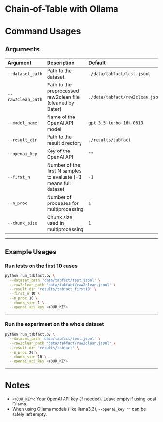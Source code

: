 # Chain-of-Table with Ollama

# Command Usages

## Arguments

| Argument | Description | Default |
|:---|:---|:---|
| `--dataset_path` | Path to the dataset | `./data/tabfact/test.jsonl` |
| `--raw2clean_path` | Path to the preprocessed raw2clean file (cleaned by Dater) | `./data/tabfact/raw2clean.json` |
| `--model_name` | Name of the OpenAI API model | `gpt-3.5-turbo-16k-0613` |
| `--result_dir` | Path to the result directory | `./results/tabfact` |
| `--openai_key` | Key of the OpenAI API | `""` |
| `--first_n` | Number of the first N samples to evaluate (-1 means full dataset) | `-1` |
| `--n_proc` | Number of processes for multiprocessing | `1` |
| `--chunk_size` | Chunk size used in multiprocessing | `1` |

---

## Example Usages

### Run tests on the first 10 cases

```bash
python run_tabfact.py \
  --dataset_path 'data/tabfact/test.jsonl' \
  --raw2clean_path 'data/tabfact/raw2clean.jsonl' \
  --result_dir 'results/tabfact_first10' \
  --first_n 10 \
  --n_proc 10 \
  --chunk_size 1 \
  --openai_api_key <YOUR_KEY>
```

---

### Run the experiment on the whole dataset

```bash
python run_tabfact.py \
  --dataset_path 'data/tabfact/test.jsonl' \
  --raw2clean_path 'data/tabfact/raw2clean.jsonl' \
  --result_dir 'results/tabfact' \
  --n_proc 20 \
  --chunk_size 10 \
  --openai_api_key <YOUR_KEY>
```

---

# Notes

- `<YOUR_KEY>`: Your OpenAI API key (if needed). Leave empty if using local Ollama.
- When using Ollama models (like llama3.3), `--openai_key ""` can be safely left empty.

